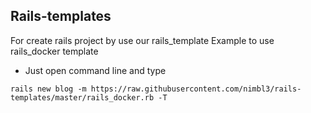 ## Rails-templates

For create rails project by use our rails_template
Example to use rails_docker template

* Just open command line and type
```
rails new blog -m https://raw.githubusercontent.com/nimbl3/rails-templates/master/rails_docker.rb -T
```